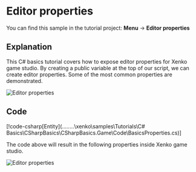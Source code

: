 # Editor properties
You can find this sample in the tutorial project: **Menu** ->  **Editor properties** 

## Explanation
This C# basics tutorial covers how to expose editor properties for Xenko game studio. By creating a public variable at the top of our script, we can create editor properties. Some of the most common properties are demonstrated.

![Editor properties](media/editor-properties2.png)

## Code
[!code-csharp[Entity](..\..\..\..\xenko\samples\Tutorials\C# Basics\CSharpBasics\CSharpBasics.Game\Code\BasicsProperties.cs)]

The code above will result in the following properties inside Xenko game studio.

![Editor properties](media/editor-properties.png)